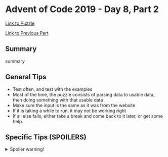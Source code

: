 # Advent of Code 2019 - Day 8, Part 2

[Link to Puzzle](https://adventofcode.com/2019/day/8#part2)

[Link to Previous Part](https://github.com/CodingAP/unofficial-aoc-syllabus/blob/main/years/2019/day8/part1.md)

## Summary
summary

## General Tips
- Test often, and test with the examples
- Most of the time, the puzzle consists of parsing data to usable data, then doing something with that usable data
- Make sure the input is the same as it was from the website
- If it is taking a while to run, it may not be working right
- If all else fails, either take a break and come back to it later, or get some help.

## Specific Tips (SPOILERS)
<details> <summary>Spoiler warning!</summary>

specific tips

</details>